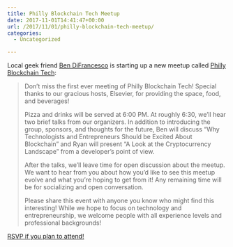 ```yaml
---
title: Philly Blockchain Tech Meetup
date: 2017-11-01T14:41:47+00:00
url: /2017/11/01/philly-blockchain-tech-meetup/
categories:
  - Uncategorized

---
```

Local geek friend [Ben DiFrancesc­o][1] is starting up a new meetup called [Philly Blockchain Tech][2]:

> Don&#8217;t miss the first ever meeting of Philly Blockchain Tech! Special thanks to our gracious hosts, Elsevier, for providing the space, food, and beverages!
> 
> Pizza and drinks will be served at 6:00 PM. At roughly 6:30, we&#8217;ll hear two brief talks from our organizers. In addition to introducing the group, sponsors, and thoughts for the future, Ben will discuss &#8220;Why Technologists and Entrepreneurs Should be Excited About Blockchain&#8221; and Ryan will present &#8220;A Look at the Cryptocurrency Landscape&#8221; from a developer&#8217;s point of view.
> 
> After the talks, we&#8217;ll leave time for open discussion about the meetup. We want to hear from you about how you&#8217;d like to see this meetup evolve and what you&#8217;re hoping to get from it! Any remaining time will be for socializing and open conversation.
> 
> Please share this event with anyone you know who might find this interesting! While we hope to focus on technology and entrepreneurship, we welcome people with all experience levels and professional backgrounds!

[RSVP if you plan to attend!][3]

 [1]: https://twitter.com/bendifrancesco
 [2]: https://www.meetup.com/Philly-Blockchain-Tech/
 [3]: https://www.meetup.com/Philly-Blockchain-Tech/events/244654958/
